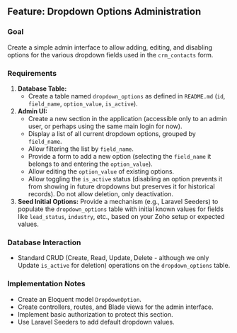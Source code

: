 ## Feature: Dropdown Options Administration

### Goal
Create a simple admin interface to allow adding, editing, and disabling options for the various dropdown fields used in the `crm_contacts` form.

### Requirements
1.  **Database Table:**
    * Create a table named `dropdown_options` as defined in `README.md` (`id`, `field_name`, `option_value`, `is_active`).
2.  **Admin UI:**
    * Create a new section in the application (accessible only to an admin user, or perhaps using the same main login for now).
    * Display a list of all current dropdown options, grouped by `field_name`.
    * Allow filtering the list by `field_name`.
    * Provide a form to add a new option (selecting the `field_name` it belongs to and entering the `option_value`).
    * Allow editing the `option_value` of existing options.
    * Allow toggling the `is_active` status (disabling an option prevents it from showing in future dropdowns but preserves it for historical records). Do not allow deletion, only deactivation.
3.  **Seed Initial Options:** Provide a mechanism (e.g., Laravel Seeders) to populate the `dropdown_options` table with initial known values for fields like `lead_status`, `industry`, etc., based on your Zoho setup or expected values.

### Database Interaction
* Standard CRUD (Create, Read, Update, Delete - although we only Update `is_active` for deletion) operations on the `dropdown_options` table.

### Implementation Notes
* Create an Eloquent model `DropdownOption`.
* Create controllers, routes, and Blade views for the admin interface.
* Implement basic authorization to protect this section.
* Use Laravel Seeders to add default dropdown values.